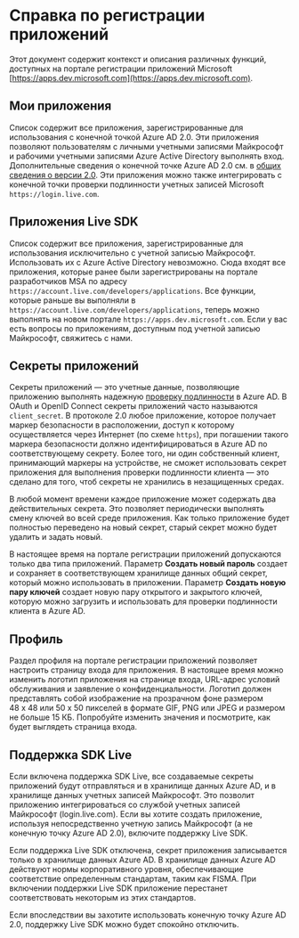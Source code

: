 <properties
	pageTitle="Разделы справки по порталу регистрации приложений | Microsoft Azure"
	description="Описание различных функций, доступных на портале регистрации приложений Майкрософт."
	services="active-directory"
	documentationCenter=""
	authors="dstrockis"
	manager="mbaldwin"
	editor=""/>

<tags
	ms.service="active-directory"
	ms.workload="identity"
	ms.tgt_pltfrm="na"
	ms.devlang="na"
	ms.topic="article"
	ms.date="09/16/2016"
	ms.author="dastrock"/>

# Справка по регистрации приложений
Этот документ содержит контекст и описания различных функций, доступных на портале регистрации приложений Microsoft [https://apps.dev.microsoft.com](https://apps.dev.microsoft.com).

## Мои приложения
Список содержит все приложения, зарегистрированные для использования с конечной точкой Azure AD 2.0. Эти приложения позволяют пользователям с личными учетными записями Майкрософт и рабочими учетными записями Azure Active Directory выполнять вход. Дополнительные сведения о конечной точке Azure AD 2.0 см. в [общих сведения о версии 2.0](active-directory-appmodel-v2-overview.md). Эти приложения можно также интегрировать с конечной точки проверки подлинности учетных записей Microsoft `https://login.live.com`.

## Приложения Live SDK
Список содержит все приложения, зарегистрированные для использования исключительно с учетной записью Майкрософт. Использовать их с Azure Active Directory невозможно. Сюда входят все приложения, которые ранее были зарегистрированы на портале разработчиков MSA по адресу `https://account.live.com/developers/applications`. Все функции, которые раньше вы выполняли в `https://account.live.com/developers/applications`, теперь можно выполнять на новом портале `https://apps.dev.microsoft.com`. Если у вас есть вопросы по приложениям, доступным под учетной записью Майкрософт, свяжитесь с нами.

## Секреты приложений
Секреты приложений — это учетные данные, позволяющие приложению выполнять надежную [проверку подлинности](http://tools.ietf.org/html/rfc6749#section-2.3) в Azure AD. В OAuth и OpenID Connect секреты приложений часто называются `client_secret`. В протоколе 2.0 любое приложение, которое получает маркер безопасности в расположении, доступ к которому осуществляется через Интернет (по схеме `https`), при погашении такого маркера безопасности должно идентифицироваться в Azure AD по соответствующему секрету. Более того, ни один собственный клиент, принимающий маркеры на устройстве, не сможет использовать секрет приложения для выполнения проверки подлинности клиента — это сделано для того, чтоб секреты не хранились в незащищенных средах.

В любой момент времени каждое приложение может содержать два действительных секрета. Это позволяет периодически выполнять смену ключей во всей среде приложения. Как только приложение будет полностью переведено на новый секрет, старый секрет можно будет удалить и задать новый.

В настоящее время на портале регистрации приложений допускаются только два типа приложений. Параметр **Создать новый пароль** создает и сохраняет в соответствующем хранилище данных общий секрет, который можно использовать в приложении. Параметр **Создать новую пару ключей** создает новую пару открытого и закрытого ключей, которую можно загрузить и использовать для проверки подлинности клиента в Azure AD.

## Профиль
Раздел профиля на портале регистрации приложений позволяет настроить страницу входа для приложения. В настоящее время можно изменить логотип приложения на странице входа, URL-адрес условий обслуживания и заявление о конфиденциальности. Логотип должен представлять собой изображение на прозрачном фоне размером 48 x 48 или 50 x 50 пикселей в формате GIF, PNG или JPEG и размером не больше 15 КБ. Попробуйте изменить значения и посмотрите, как будет выглядеть страница входа.

## Поддержка SDK Live
Если включена поддержка SDK Live, все создаваемые секреты приложений будут отправляться и в хранилище данных Azure AD, и в хранилище данных учетных записей Майкрософт. Это позволит приложению интегрироваться со службой учетных записей Майкрософт (login.live.com). Если вы хотите создать приложение, используя непосредственно учетную запись Майкрософт (а не конечную точку Azure AD 2.0), включите поддержку Live SDK.

Если поддержка Live SDK отключена, секрет приложения записывается только в хранилище данных Azure AD. В хранилище данных Azure AD действуют нормы корпоративного уровня, обеспечивающие соответствие определенным стандартам, таким как FISMA. При включении поддержки Live SDK приложение перестанет соответствовать некоторым из этих стандартов.

Если впоследствии вы захотите использовать конечную точку Azure AD 2.0, поддержку Live SDK можно будет спокойно отключить.

<!---HONumber=AcomDC_0921_2016-->